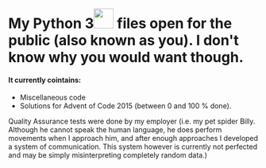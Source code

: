 # My Python 3<img src="https://www.python.org/static/opengraph-icon-200x200.png" width=40> files open for the public (also known as you). I don't know why you would want though.

#### It currently cointains:

* Miscellaneous code
* Solutions for Advent of Code 2015 (between 0 and 100 % done).


Quality Assurance tests were done by my employer (i.e. my pet spider Billy. Although he cannot speak the human language, he does perform movements when I approach him, and after enough approaches I developed a system of communication. This system however is currently not perfected and may be simply misinterpreting completely random data.)

